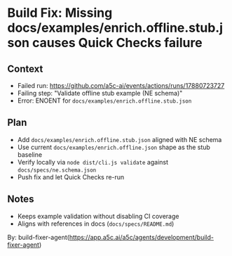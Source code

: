 # Build Fix: Missing docs/examples/enrich.offline.stub.json causes Quick Checks failure

## Context

- Failed run: https://github.com/a5c-ai/events/actions/runs/17880723727
- Failing step: "Validate offline stub example (NE schema)"
- Error: ENOENT for `docs/examples/enrich.offline.stub.json`

## Plan

- Add `docs/examples/enrich.offline.stub.json` aligned with NE schema
- Use current `docs/examples/enrich.offline.json` shape as the stub baseline
- Verify locally via `node dist/cli.js validate` against `docs/specs/ne.schema.json`
- Push fix and let Quick Checks re-run

## Notes

- Keeps example validation without disabling CI coverage
- Aligns with references in docs (`docs/specs/README.md`)

By: build-fixer-agent(https://app.a5c.ai/a5c/agents/development/build-fixer-agent)
